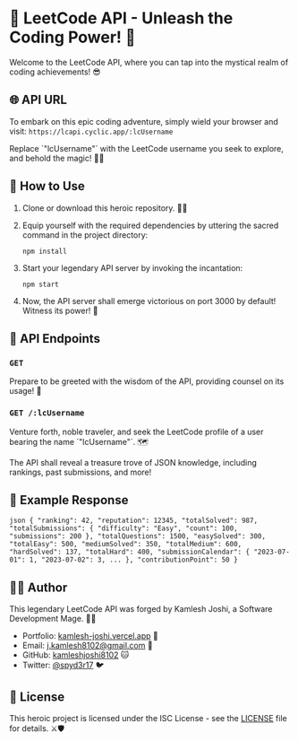# 🚀 LeetCode API - Unleash the Coding Power! 💪

Welcome to the LeetCode API, where you can tap into the mystical realm of coding achievements! 😎

## 🌐 API URL

To embark on this epic coding adventure, simply wield your browser and visit:
`https://lcapi.cyclic.app/:lcUsername`

Replace \`"lcUsername"\` with the LeetCode username you seek to explore, and behold the magic! 🧙‍♂️

## 🏅 How to Use

1. Clone or download this heroic repository. 🦸‍♂️

2. Equip yourself with the required dependencies by uttering the sacred command in the project directory:

   `npm install`

3. Start your legendary API server by invoking the incantation:

   `npm start`

4. Now, the API server shall emerge victorious on port 3000 by default! Witness its power! 🏰

## 🔮 API Endpoints

### `GET`

Prepare to be greeted with the wisdom of the API, providing counsel on its usage! 📜

### `GET /:lcUsername`

Venture forth, noble traveler, and seek the LeetCode profile of a user bearing the name \`"lcUsername"\`. 🗺️

The API shall reveal a treasure trove of JSON knowledge, including rankings, past submissions, and more!

## 💫 Example Response

`json
{
  "ranking": 42,
  "reputation": 12345,
  "totalSolved": 987,
  "totalSubmissions": {
    "difficulty": "Easy",
    "count": 100,
    "submissions": 200
  },
  "totalQuestions": 1500,
  "easySolved": 300,
  "totalEasy": 500,
  "mediumSolved": 350,
  "totalMedium": 600,
  "hardSolved": 137,
  "totalHard": 400,
  "submissionCalendar": {
    "2023-07-01": 1,
    "2023-07-02": 3,
    ...
  },
  "contributionPoint": 50
}
`

## 🦸‍♂️ Author

This legendary LeetCode API was forged by Kamlesh Joshi, a Software Development Mage. 🧙‍♂️

- Portfolio: [kamlesh-joshi.vercel.app](http://kamlesh-joshi.vercel.app) 🏰
- Email: j.kamlesh8102@gmail.com 📧
- GitHub: [kamleshjoshi8102](https://github.com/kamleshjoshi8102) 🐱
- Twitter: [@spyd3r17](https://twitter.com/spyd3r17) 🐦

## 📜 License

This heroic project is licensed under the ISC License - see the [LICENSE](LICENSE) file for details. ⚔️🛡️
